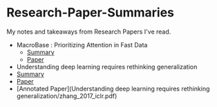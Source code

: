# Research-Paper-Summaries

My notes and takeaways from Research Papers I've read.

- MacroBase : Prioritizing Attention in Fast Data
  - [Summary](MacroBase/MacroBase.md)
  - [Paper](https://cs.stanford.edu/~deepakn/assets/papers/macrobase-sigmod17.pdf)  
 - Understanding deep learning requires rethinking generalization
  - [Summary](https://github.com/shanyas10/Research-Paper-Summaries/blob/master/Understanding%20deep%20learning%20requires%20rethinking%20generalization/Understanding%20deep%20learning%20requires%20rethinking%20generalization.md)
  - [Paper](https://arxiv.org/abs/1611.03530)
  - [Annotated Paper](Understanding deep learning requires rethinking generalization/zhang_2017_iclr.pdf)
